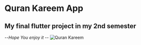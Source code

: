 # Quran Kareem App
## My final flutter project in my 2nd semester
--_Hope You enjoy it_ --
![Quran Kareem](https://user-images.githubusercontent.com/88423102/170625688-2f3649ad-2530-4dda-be09-0a1ae137b7dc.png)



